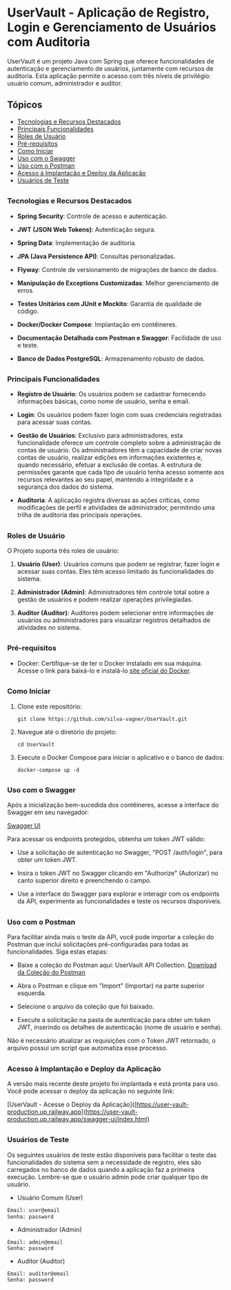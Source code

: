 # UserVault - Aplicação de Registro, Login e Gerenciamento de Usuários com Auditoria


UserVault é um projeto Java com Spring que oferece funcionalidades de autenticação e gerenciamento de usuários, juntamente com recursos de auditoria. Esta aplicação permite o acesso com três níveis de privilégio: usuário comum, administrador e auditor.

## Tópicos
- [Tecnologias e Recursos Destacados](#tecnologias-e-recursos-destacados)
- [Principais Funcionalidades](#funcionalidades-principais)
- [Roles de Usuário](#roles-de-usuario)
- [Pré-requisitos](#pre-requisitos)
- [Como Iniciar](#como-iniciar)
- [Uso com o Swagger](#uso-com-o-swagger)
- [Uso com o Postman](#uso-com-o-postman)
- [Acesso à Implantação e Deploy da Aplicação](#acesso-e-deploy)
- [Usuários de Teste](#usuarios-de-teste)
##
### Tecnologias e Recursos Destacados <a name="tecnologias-e-recursos-destacados"></a>

- **Spring Security**: Controle de acesso e autenticação.

- **JWT (JSON Web Tokens)**: Autenticação segura.
- **Spring Data**: Implementação de auditoria.
- **JPA (Java Persistence API)**: Consultas personalizadas.
- **Flyway**: Controle de versionamento de migrações de banco de dados.
- **Manipulação de Exceptions Customizadas**: Melhor gerenciamento de erros.
- **Testes Unitários com JUnit e Mockito**: Garantia de qualidade de código.
- **Docker/Docker Compose**: Implantação em contêineres.
- **Documentação Detalhada com Postman e Swagger**: Facilidade de uso e teste.<br>
- **Banco de Dados PostgreSQL**: Armazenamento robusto de dados.

##
### Principais Funcionalidades <a name="funcionalidades-principais"></a>

- **Registro de Usuário**: Os usuários podem se cadastrar fornecendo informações básicas, como nome de usuário, senha e email.

- **Login**: Os usuários podem fazer login com suas credenciais registradas para acessar suas contas.

- **Gestão de Usuários**: Exclusivo para administradores, esta funcionalidade oferece um controle completo sobre a administração de contas de usuário. Os administradores têm a capacidade de criar novas contas de usuário, realizar edições em informações existentes e, quando necessário, efetuar a exclusão de contas. A estrutura de permissões garante que cada tipo de usuário tenha acesso somente aos recursos relevantes ao seu papel, mantendo a integridade e a segurança dos dados do sistema.

- **Auditoria**: A aplicação registra diversas as ações críticas, como modificações de perfil e atividades de administrador, permitindo uma trilha de auditoria das principais operações.
##
### Roles de Usuário <a name="roles-de-usuario"></a>

O Projeto suporta três roles de usuário:

1. **Usuário (User)**: Usuários comuns que podem se registrar, fazer login e acessar suas contas. Eles têm acesso limitado às funcionalidades do sistema.

2. **Administrador (Admin)**: Administradores têm controle total sobre a gestão de usuários e podem realizar operações privilegiadas.

3. **Auditor (Auditor)**: Auditores podem selecionar entre informações de usuários ou administradores para visualizar registros detalhados de atividades no sistema.
##
### Pré-requisitos <a name="pre-requisitos"></a>

- Docker: Certifique-se de ter o Docker instalado em sua máquina. Acesse o link para baixá-lo e instalá-lo [site oficial do Docker](https://www.docker.com/get-started/). 
##
### Como Iniciar <a name="como-iniciar"></a>

1. Clone este repositório:

   ```shell
   git clone https://github.com/silva-vagner/UserVault.git
   ``````

2. Navegue até o diretório do projeto:

   ```shell
   cd UserVault
   ```

3. Execute o Docker Compose para iniciar o aplicativo e o banco de dados:

    ```
    docker-compose up -d
    ```
##
### Uso com o Swagger<a name="uso-com-o-swagger"></a>
Após a inicialização bem-sucedida dos contêineres, acesse a interface do Swagger em seu navegador:

[Swagger UI](http://localhost:8080/swagger-ui/index.html)

Para acessar os endpoints protegidos, obtenha um token JWT válido:

- Use a solicitação de autenticação no Swagger, "POST /auth/login", para obter um token JWT.

- Insira o token JWT no Swagger clicando em "Authorize" (Autorizar) no canto superior direito e preenchendo o campo.

- Use a interface do Swagger para explorar e interagir com os endpoints da API, experimente as funcionalidades e teste os recursos disponíveis.
##
### Uso com o Postman <a name="uso-com-o-postman"></a>
Para facilitar ainda mais o teste da API, você pode importar a coleção do Postman que inclui solicitações pré-configuradas para todas as funcionalidades. Siga estas etapas:

- Baixe a coleção do Postman aqui: UserVault API Collection.
[Download da Coleção do Postman](https://github.com/silva-vagner/uservault/blob/6ca8316a52972b8c13f4a7a9167b1627e78b67ab/postman/UserVault.postman_collection.json)


- Abra o Postman e clique em "Import" (Importar) na parte superior esquerda.

- Selecione o arquivo da coleção que foi baixado.

- Execute a solicitação na pasta de autenticação para obter um token JWT, inserindo os detalhes de autenticação (nome de usuário e senha).

Não é necessário atualizar as requisições com o Token JWT retornado, o arquivo possui um script que automatiza esse processo.
##

### Acesso à Implantação e Deploy da Aplicação <a name="acesso-e-deploy"></a>

A versão mais recente deste projeto foi implantada e está pronta para uso. Você pode acessar o deploy da aplicação no seguinte link:

[UserVault - Acesse o Deploy da Aplicação]([https://user-vault-production.up.railway.app](https://user-vault-production.up.railway.app/swagger-ui/index.html)
##
### Usuários de Teste <a name="usuarios-de-teste"></a>
Os seguintes usuários de teste estão disponíveis para facilitar o teste das funcionalidades do sistema sem a necessidade de registro, eles são carregados no banco de dados quando a aplicação faz a primeira execução. Lembre-se que o usuário admin pode criar qualquer tipo de usuário.

- Usuário Comum (User)
```bash
Email: user@email
Senha: password
```

- Administrador (Admin)
```
Email: admin@email
Senha: password
```

- Auditor (Auditor)
```
Email: auditor@email
Senha: password
```


